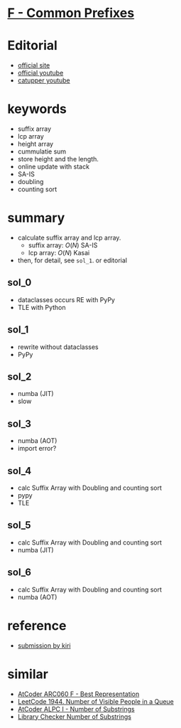 # [F - Common Prefixes](https://atcoder.jp/contests/abc213/tasks/abc213_f?lang=ja)



# Editorial
- [official site](https://atcoder.jp/contests/abc213/editorial/2391)
- [official youtube](https://www.youtube.com/watch?v=XX2oIn6-Gt4)
- [catupper youtube](https://www.youtube.com/watch?v=8IxLxfGB2_A)



# keywords 
- suffix array 
- lcp array 
- height array 
- cummulatie sum
- store height and the length.
- online update with stack
- SA-IS
- doubling
- counting sort



# summary
- calculate suffix array and lcp array.
  - suffix array: $O(N)$ SA-IS
  - lcp array: $O(N)$ Kasai
- then, for detail, see `sol_1`. or editorial



## sol_0
- dataclasses occurs RE with PyPy
- TLE with Python


## sol_1
- rewrite without dataclasses
- PyPy


## sol_2
- numba (JIT)
- slow


## sol_3
- numba (AOT)
- import error?


## sol_4
- calc Suffix Array with Doubling and counting sort 
- pypy
- TLE 


## sol_5 
- calc Suffix Array with Doubling and counting sort 
- numba (JIT)


## sol_6 
- calc Suffix Array with Doubling and counting sort 
- numba (AOT)



# reference
- [submission by kiri](atcoder.jp/contests/abc213/submissions/24899399)


# similar 
- [AtCoder ARC060 F - Best Representation](https://atcoder.jp/contests/arc060/tasks/arc060_d)
- [LeetCode 1944. Number of Visible People in a Queue](https://leetcode.com/problems/number-of-visible-people-in-a-queue/)
- [AtCoder ALPC I - Number of Substrings](https://atcoder.jp/contests/practice2/tasks/practice2_i)
- [Library Checker Number of Substrings](https://judge.yosupo.jp/problem/number_of_substrings)
